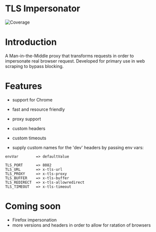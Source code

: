 # TLS Impersonator
![Coverage](https://img.shields.io/badge/Coverage-59.1%25-yellow)

# Introduction
A Man-in-the-Middle proxy that transforms requests in order to impersonate real browser request.
Developed for primary use in web scraping to bypass blocking.

# Features
- support for Chrome
- fast and resource friendly
- proxy support
- custom headers
- custom timeouts

- supply custom names for the 'dev' headers by passing env vars:
```
envVar        => defaultValue

TLS_PORT      => 8082
TLS_URL       => x-tls-url
TLS_PROXY     => x-tls-proxy
TLS_BUFFER    => x-tls-buffer
TLS_REDIRECT  => x-tls-allowredirect
TLS_TIMEOUT   => x-tls-timeout
```

# Coming soon
- Firefox impersonation
- more versions and headers in order to allow for ratation of browsers
